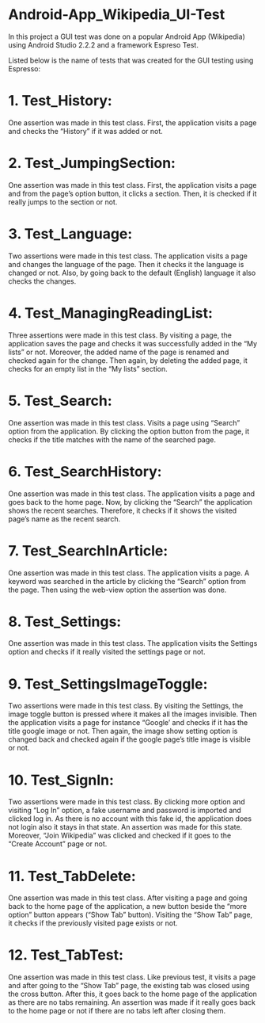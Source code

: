 # Android-App_Wikipedia_UI-Test

In this project a GUI test was done on a popular Android App (Wikipedia) using Android Studio 2.2.2 and a framework Espreso Test.

Listed below is the name of tests that was created for the GUI testing using Espresso:

# 1.	Test_History: 
One assertion was made in this test class. First, the application visits a page and checks the “History” if it was added or not.
# 2.	Test_JumpingSection: 
One assertion was made in this test class. First, the application visits a page and from the page’s option button, it clicks a section. Then, it is checked if it really jumps to the section or not.
# 3.	Test_Language: 
Two assertions were made in this test class. The application visits a page and changes the language of the page. Then it checks it the language is changed or not. Also, by going back to the default (English) language it also checks the changes. 
# 4.	Test_ManagingReadingList: 
Three assertions were made in this test class. By visiting a page, the application saves the page and checks it was successfully added in the “My lists” or not. Moreover, the added name of the page is renamed and checked again for the change. Then again, by deleting the added page, it checks for an empty list in the “My lists” section. 
# 5.	Test_Search: 
One assertion was made in this test class. Visits a page using “Search” option from the application. By clicking the option button from the page, it checks if the title matches with the name of the searched page.
# 6.	Test_SearchHistory: 
One assertion was made in this test class. The application visits a page and goes back to the home page. Now, by clicking the “Search” the application shows the recent searches. Therefore, it checks if it shows the visited page’s name as the recent search. 
# 7.	Test_SearchInArticle: 
One assertion was made in this test class. The application visits a page. A keyword was searched in the article by clicking the “Search” option from the page. Then using the web-view option the assertion was done.
# 8.	Test_Settings: 
One assertion was made in this test class. The application visits the Settings option and checks if it really visited the settings page or not. 
# 9.	Test_SettingsImageToggle: 
Two assertions were made in this test class. By visiting the Settings, the image toggle button is pressed where it makes all the images invisible. Then the application visits a page for instance “Google’ and checks if it has the title google image or not. Then again, the image show setting option is changed back and checked again if the google page’s title image is visible or not. 
# 10.	Test_SignIn: 
Two assertions were made in this test class. By clicking more option and visiting “Log In” option, a fake username and password is imported and clicked log in. As there is no account with this fake id, the application does not login also it stays in that state. An assertion was made for this state. Moreover, “Join Wikipedia” was clicked and checked if it goes to the “Create Account” page or not. 
# 11.	Test_TabDelete: 
One assertion was made in this test class. After visiting a page and going back to the home page of the application, a new button beside the “more option” button appears (“Show Tab” button). Visiting the “Show Tab” page, it checks if the previously visited page exists or not. 
# 12.	Test_TabTest: 
One assertion was made in this test class. Like previous test, it visits a page and after going to the “Show Tab” page, the existing tab was closed using the cross button. After this, it goes back to the home page of the application as there are no tabs remaining. An assertion was made if it really goes back to the home page or not if there are no tabs left after closing them. 
